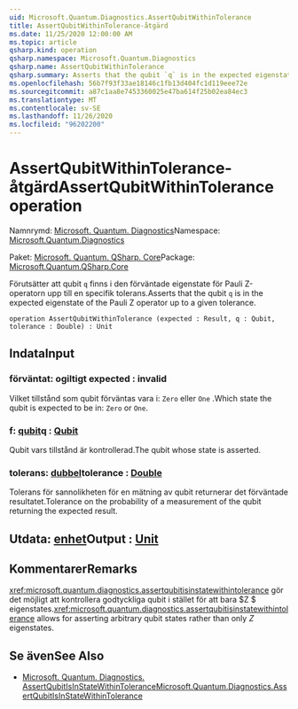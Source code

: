 ```yaml
---
uid: Microsoft.Quantum.Diagnostics.AssertQubitWithinTolerance
title: AssertQubitWithinTolerance-åtgärd
ms.date: 11/25/2020 12:00:00 AM
ms.topic: article
qsharp.kind: operation
qsharp.namespace: Microsoft.Quantum.Diagnostics
qsharp.name: AssertQubitWithinTolerance
qsharp.summary: Asserts that the qubit `q` is in the expected eigenstate of the Pauli Z operator up to a given tolerance.
ms.openlocfilehash: 56b7f93f33ae18146c1fb13d404fc1d119eee72e
ms.sourcegitcommit: a87c1aa8e7453360025e47ba614f25b02ea84ec3
ms.translationtype: MT
ms.contentlocale: sv-SE
ms.lasthandoff: 11/26/2020
ms.locfileid: "96202200"
---
```

# <a name="assertqubitwithintolerance-operation"></a><span data-ttu-id="b0fb7-102">AssertQubitWithinTolerance-åtgärd</span><span class="sxs-lookup"><span data-stu-id="b0fb7-102">AssertQubitWithinTolerance operation</span></span>

<span data-ttu-id="b0fb7-103">Namnrymd: [Microsoft. Quantum. Diagnostics](xref:Microsoft.Quantum.Diagnostics)</span><span class="sxs-lookup"><span data-stu-id="b0fb7-103">Namespace: [Microsoft.Quantum.Diagnostics](xref:Microsoft.Quantum.Diagnostics)</span></span>

<span data-ttu-id="b0fb7-104">Paket: [Microsoft. Quantum. QSharp. Core](https://nuget.org/packages/Microsoft.Quantum.QSharp.Core)</span><span class="sxs-lookup"><span data-stu-id="b0fb7-104">Package: [Microsoft.Quantum.QSharp.Core](https://nuget.org/packages/Microsoft.Quantum.QSharp.Core)</span></span>


<span data-ttu-id="b0fb7-105">Förutsätter att qubit `q` finns i den förväntade eigenstate för Pauli Z-operatorn upp till en specifik tolerans.</span><span class="sxs-lookup"><span data-stu-id="b0fb7-105">Asserts that the qubit `q` is in the expected eigenstate of the Pauli Z operator up to a given tolerance.</span></span>

```qsharp
operation AssertQubitWithinTolerance (expected : Result, q : Qubit, tolerance : Double) : Unit
```


## <a name="input"></a><span data-ttu-id="b0fb7-106">Indata</span><span class="sxs-lookup"><span data-stu-id="b0fb7-106">Input</span></span>

### <a name="expected--__invalidresult__"></a><span data-ttu-id="b0fb7-107">förväntat: __ogiltigt <Result>__</span><span class="sxs-lookup"><span data-stu-id="b0fb7-107">expected : __invalid<Result>__</span></span>

<span data-ttu-id="b0fb7-108">Vilket tillstånd som qubit förväntas vara i: `Zero` eller `One` .</span><span class="sxs-lookup"><span data-stu-id="b0fb7-108">Which state the qubit is expected to be in: `Zero` or `One`.</span></span>


### <a name="q--qubit"></a><span data-ttu-id="b0fb7-109">f: [qubit](xref:microsoft.quantum.lang-ref.qubit)</span><span class="sxs-lookup"><span data-stu-id="b0fb7-109">q : [Qubit](xref:microsoft.quantum.lang-ref.qubit)</span></span>

<span data-ttu-id="b0fb7-110">Qubit vars tillstånd är kontrollerad.</span><span class="sxs-lookup"><span data-stu-id="b0fb7-110">The qubit whose state is asserted.</span></span>


### <a name="tolerance--double"></a><span data-ttu-id="b0fb7-111">tolerans: [dubbel](xref:microsoft.quantum.lang-ref.double)</span><span class="sxs-lookup"><span data-stu-id="b0fb7-111">tolerance : [Double](xref:microsoft.quantum.lang-ref.double)</span></span>

<span data-ttu-id="b0fb7-112">Tolerans för sannolikheten för en mätning av qubit returnerar det förväntade resultatet.</span><span class="sxs-lookup"><span data-stu-id="b0fb7-112">Tolerance on the probability of a measurement of the qubit returning the expected result.</span></span>



## <a name="output--unit"></a><span data-ttu-id="b0fb7-113">Utdata: [enhet](xref:microsoft.quantum.lang-ref.unit)</span><span class="sxs-lookup"><span data-stu-id="b0fb7-113">Output : [Unit](xref:microsoft.quantum.lang-ref.unit)</span></span>



## <a name="remarks"></a><span data-ttu-id="b0fb7-114">Kommentarer</span><span class="sxs-lookup"><span data-stu-id="b0fb7-114">Remarks</span></span>

<span data-ttu-id="b0fb7-115"><xref:microsoft.quantum.diagnostics.assertqubitisinstatewithintolerance> gör det möjligt att kontrollera godtyckliga qubit i stället för att bara $Z $ eigenstates.</span><span class="sxs-lookup"><span data-stu-id="b0fb7-115"><xref:microsoft.quantum.diagnostics.assertqubitisinstatewithintolerance> allows for asserting arbitrary qubit states rather than only $Z$ eigenstates.</span></span>

## <a name="see-also"></a><span data-ttu-id="b0fb7-116">Se även</span><span class="sxs-lookup"><span data-stu-id="b0fb7-116">See Also</span></span>

- [<span data-ttu-id="b0fb7-117">Microsoft. Quantum. Diagnostics. AssertQubitIsInStateWithinTolerance</span><span class="sxs-lookup"><span data-stu-id="b0fb7-117">Microsoft.Quantum.Diagnostics.AssertQubitIsInStateWithinTolerance</span></span>](xref:Microsoft.Quantum.Diagnostics.AssertQubitIsInStateWithinTolerance)